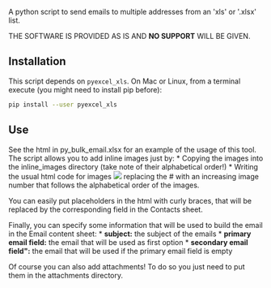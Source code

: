 A python script to send emails to multiple addresses from an 'xls' or '.xlsx'
list.

THE SOFTWARE IS PROVIDED AS IS AND **NO SUPPORT** WILL BE GIVEN.

## Installation
This script depends on `pyexcel_xls`. 
On Mac or Linux, from a terminal execute (you might need to install pip 
before):

```bash
pip install --user pyexcel_xls
```

## Use
See the html in py_bulk_email.xlsx for an example of the usage of this tool.
The script allows you to add inline images just by:
    * Copying the images into the inline_images directory (take note of their
      alphabetical order!) 
    * Writing the usual html code for images <img src="cid:image#"> replacing
      the # with an increasing image number that follows the alphabetical order
      of the images.

You can easily put placeholders in the html with curly braces, that will be
replaced by the corresponding field in the Contacts sheet.

Finally, you can specify some information that will be used to build the email
in the Email content sheet:
    * **subject:** the subject of the emails 
    * **primary email field:** the email that will be used as first option
    * **secondary email field":** the email that will be used if the primary
      email field is empty

Of course you can also add attachments! To do so you just need to put them in
the attachments directory.
